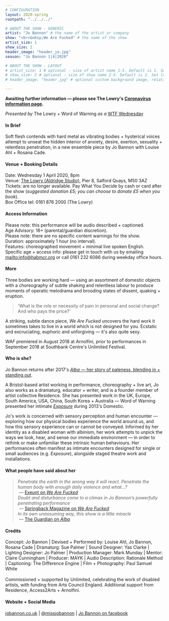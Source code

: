 ```yaml
---
# CONFIGURATION
layout: 2020-spring
rootpath: "../../../"

# ABOUT THE SHOW - GENERIC
artist: "Jo Bannon" # the name of the artist or company
show: "<br>&nbsp;We Are Fucked" # the name of the show
artist_size: 1
show_size: 2
header_image: "header_jo.jpg"   
season: "Jo Bannon 1|4|2020"

# ABOUT THE SHOW - LAYOUT
# artist_size: 1 # optional - size of artist name 1-5. Default is 1. Set longer names to lower values
# show_size: 2 # optional - size of show name 2-5. Default is 2. Set longer names to lower values
# header_image: "header.jpg" # optional custom background image, relative to current page

---
```

**Awaiting further information — please see The Lowry's <a href="https://thelowry.com/coronavirus" target="_blank">Coronavirus information page</a>.**        
        
*Presented by* The Lowry + Word of Warning *as a* <a href="http://thelowry.com/about-us/festivals-projects/take-a-risk/wtf-wednesday" target="_blank">WTF Wednesday</a>          
         
#### In Brief      
Soft flesh contends with hard metal as vibrating bodies + hysterical voices attempt to unseat the hidden interior of anxiety, desire, exertion, sexuality + relentless penetration, in a new ensemble piece by Jo Bannon with Louise Ahl + Rosana Cade.            
           
#### Venue + Booking Details           
Date: Wednesday 1 April 2020, 8pm        
Venue: <a href="http://thelowry.com/visit-lowry/how-to-get-here" target="_blank">The Lowry (Aldridge Studio)</a>, Pier 8, Salford Quays, M50 3AZ         
Tickets: are no longer available. Pay What You Decide by cash or card after the show (*suggested donation £5; you can choose to donate £5 when you book*).         
Box Office tel: 0161 876 2000 (The Lowry)          
          
#### Access Information        
Please note: this performance will be audio described + captioned.<br>Age Advisory: 16+ (parental/guardian discretion).<br>Please note: there are no specific content warnings for the show.<br>Duration: approximately 1 hour (no interval).<br>Features: choreographed movement + minimal live spoken English.<br>Specific age + access info: please get in touch with us by emailing <mailto:info@habmcr.org> or call 0161 232 6086 during weekday office hours.          
       
#### More         
Three bodies are working hard — using an assortment of domestic objects with a choreography of subtle shaking and relentless labour to produce moments of operatic melodrama and brooding states of dissent, quaking + eruption.        
        
>'What is the role or necessity of pain in personal and social change? And who pays the price?'        
        
A striking, subtle dance piece, *We Are Fucked* uncovers the hard work it sometimes takes to live in a world which is not designed for you. Ecstatic and excruciating, euphoric and unforgiving — it's also quite sexy.  
          
*WAF* premiered in August 2018 at Arnolfini, prior to performances in September 2018 at Southbank Centre's Unlimited Festival.         
         
#### Who is she?        
Jo Bannon returns after 2017's [*Alba* — her story of paleness, blending in + standing out](/archive/2017-autumnwinter/bannon).                   
        
A Bristol-based artist working in performance, choreography + live art, Jo also works as a dramaturg, educator + writer, and is a founder member of artist collective Residence. She has presented work in the UK, Europe, South America, USA, China, South Korea + Australia — Word of Warning presented her intimate [*Exposure*](/archive/2013-domestic/bannon) during 2013's Domestic. 
         
Jo's work is concerned with sensory perception and human encounter — exploring how our physical bodies experience the world around us, and how this sensory experience can or cannot be conveyed. Informed by her identity as a disabled woman with albinism, her work attempts to unpick the ways we look, hear, and sense our immediate environment — in order to rethink or make unfamiliar these intrinsic human behaviours. Her performances often manifest as intimate encounters designed for single or small audiences (e.g. *Exposure*), alongside staged theatre work and installations.         
         
#### What people have said about her         
>*Penetrate the earth in the wrong way it will react. Penetrate the human body with enough daily violence and what…?*<br>&nbsp;— <a href="http://exeuntmagazine.com/reviews/review-fucked-royal-festival-hall" target="_blank">Exeunt on *We Are Fucked*</a><br>*Doubt and disturbance come to a climax in Jo Bannon’s powerfully penetrating performance*<br>&nbsp;— <a href="http://springbackmagazine.com/read/jo-bannon-we-are-fcked" target="_blank">Springback Magazine on *We Are Fucked*</a><br>*In its own unassuming way, this show is a little miracle*<br>&nbsp;— <a href="http://www.theguardian.com/stage/2015/feb/16/in-between-time-festival-review-bristol" target="_blank">The Guardian on *Alba*</a>       
        
#### Credits          
Concept: Jo Bannon | Devised + Performed by: Louise Ahl, Jo Bannon, Rosana Cade | Dramaturg: Sue Palmer | Sound Designer: Yas Clarke | Lighting Designer: Jo Palmer | Production Manager: Mark Munday | Mentor: Claire Cunningham | Producer: MAYK | Audio Description: Rationale Method | Captioning: The Difference Engine | Film + Photography: Paul Samuel White
<br><br>Commissioned + supported by Unlimited, celebrating the work of disabled artists, with funding from Arts Council England. Additional support from Residence, Access2Arts + Arnolfini.
         
#### Website + Social Media          
<a href="http://jobannon.co.uk/we-are-fucked" target="_blank">jobannon.co.uk</a> | <a href="http://twitter.com/missjobannon" target="_blank">@missjobannon</a> | <a href="http://facebook.com/jobannonartist" target="_blank">Jo Bannon on facebook</a>
